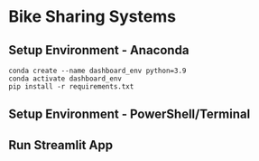# **Bike Sharing Systems**

## **Setup Environment - Anaconda**

```
conda create --name dashboard_env python=3.9
conda activate dashboard_env
pip install -r requirements.txt
```

## **Setup Environment - PowerShell/Terminal**

## **Run Streamlit App**
